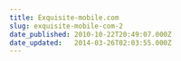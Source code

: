 ```yaml
---
title: Exquisite-mobile.com
slug: exquisite-mobile-com-2
date_published: 2010-10-22T20:49:07.000Z
date_updated:   2014-03-26T02:03:55.000Z
---
```



